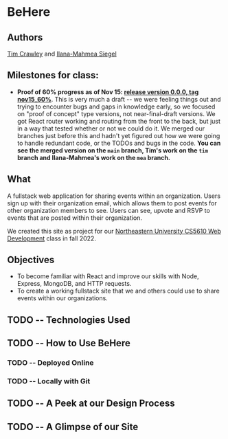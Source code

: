 # BeHere

## Authors
[Tim Crawley](https://github.com/tcrawley2) and [Ilana-Mahmea Siegel](https://github.com/m-siegel/)

## Milestones for class:
- **Proof of 60% progress as of Nov 15: [release version 0.0.0, tag nov15_60%](https://github.com/m-siegel/BeHere/releases/tag/nov15_60%25)**. This is very much a draft -- we were feeling things out and trying to encounter bugs and gaps in knowledge early, so we focused on "proof of concept" type versions, not near-final-draft versions. We got React router working and routing from the front to the back, but just in a way that tested whether or not we could do it. We merged our branches just before this and hadn't yet figured out how we were going to handle redundant code, or the TODOs and bugs in the code. **You can see the merged version on the `main` branch, Tim's work on the `tim` branch and Ilana-Mahmea's work on the `mea` branch.**

## What
A fullstack web application for sharing events within an organization. Users sign up with their organization email, which allows them to post events for other organization members to see. Users can see, upvote and RSVP to events that are posted within their organization.

We created this site as project for our [Northeastern University CS5610 Web Development](https://johnguerra.co/classes/webDevelopment_fall_2022/) class in fall 2022.

## Objectives
- To become familiar with React and improve our skills with Node, Express, MongoDB, and HTTP requests.
- To create a working fullstack site that we and others could use to share events within our organizations.

## TODO -- Technologies Used

## TODO -- How to Use BeHere
### TODO -- Deployed Online
### TODO -- Locally with Git

## TODO -- A Peek at our Design Process

## TODO -- A Glimpse of our Site
